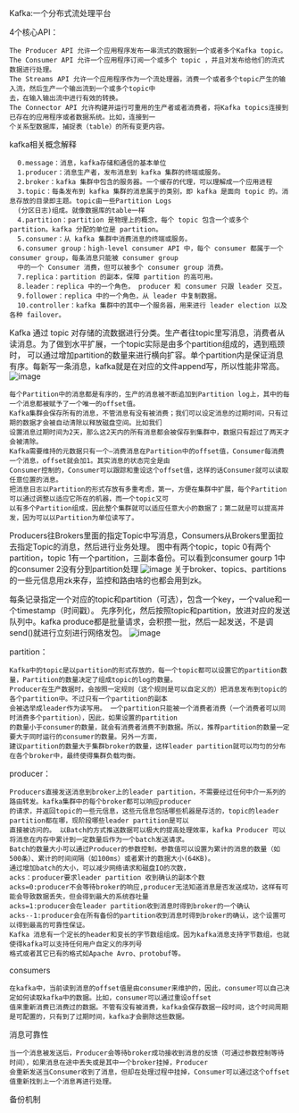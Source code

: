 Kafka:一个分布式流处理平台

4个核心API：

    The Producer API 允许一个应用程序发布一串流式的数据到一个或者多个Kafka topic。 
    The Consumer API 允许一个应用程序订阅一个或多个 topic ，并且对发布给他们的流式数据进行处理。 
    The Streams API 允许一个应用程序作为一个流处理器，消费一个或者多个topic产生的输入流，然后生产一个输出流到一个或多个topic中
    去，在输入输出流中进行有效的转换。 
    The Connector API 允许构建并运行可重用的生产者或者消费者，将Kafka topics连接到已存在的应用程序或者数据系统。比如，连接到一
    个关系型数据库，捕捉表（table）的所有变更内容。
    
kafka相关概念解释

      0.message：消息，kafka存储和通信的基本单位
      1.producer：消息生产者，发布消息到 kafka 集群的终端或服务。
      2.broker：kafka 集群中包含的服务器。一个缓存的代理，可以理解成一个应用进程
      3.topic：每条发布到 kafka 集群的消息属于的类别，即 kafka 是面向 topic 的。消息存放的目录即主题。topic由一些Partition Logs
      (分区日志)组成。就像数据库的table一样
      4.partition：partition 是物理上的概念，每个 topic 包含一个或多个 partition。kafka 分配的单位是 partition。
      5.consumer：从 kafka 集群中消费消息的终端或服务。
      6.consumer group：high-level consumer API 中，每个 consumer 都属于一个 consumer group，每条消息只能被 consumer group 
      中的一个 Consumer 消费，但可以被多个 consumer group 消费。
      7.replica：partition 的副本，保障 partition 的高可用。
      8.leader：replica 中的一个角色， producer 和 consumer 只跟 leader 交互。
      9.follower：replica 中的一个角色，从 leader 中复制数据。
      10.controller：kafka 集群中的其中一个服务器，用来进行 leader election 以及 各种 failover。

Kafka 通过 topic 对存储的流数据进行分类。生产者往topic里写消息，消费者从读消息。为了做到水平扩展，一个topic实际是由多个partition组成的，遇到瓶颈时，
可以通过增加partition的数量来进行横向扩容。单个partition内是保证消息有序。每新写一条消息，kafka就是在对应的文件append写，所以性能非常高。
![image](https://github.com/itsohorriblela/Hadoop-Diary/blob/master/images/kafkaconstruct.png)
    
    每个Partition中的消息都是有序的，生产的消息被不断追加到Partition log上，其中的每一个消息都被赋予了一个唯一的offset值。 
    Kafka集群会保存所有的消息，不管消息有没有被消费；我们可以设定消息的过期时间，只有过期的数据才会被自动清除以释放磁盘空间。比如我们
    设置消息过期时间为2天，那么这2天内的所有消息都会被保存到集群中，数据只有超过了两天才会被清除。 
    Kafka需要维持的元数据只有一个–消费消息在Partition中的offset值，Consumer每消费一个消息，offset就会加1。其实消息的状态完全是由
    Consumer控制的，Consumer可以跟踪和重设这个offset值，这样的话Consumer就可以读取任意位置的消息。 
    把消息日志以Partition的形式存放有多重考虑，第一，方便在集群中扩展，每个Partition可以通过调整以适应它所在的机器，而一个topic又可
    以有多个Partition组成，因此整个集群就可以适应任意大小的数据了；第二就是可以提高并发，因为可以以Partition为单位读写了。
    
   Producers往Brokers里面的指定Topic中写消息，Consumers从Brokers里面拉去指定Topic的消息，然后进行业务处理。
   图中有两个topic，topic 0有两个partition，topic 1有一个partition，三副本备份。可以看到consumer gourp 1中的consumer 2没有分到partition处理
![image](https://github.com/itsohorriblela/Hadoop-Diary/blob/master/images/kafkadataflow.png)
   关于broker、topics、partitions的一些元信息用zk来存，监控和路由啥的也都会用到zk。
   
每条记录指定一个对应的topic和partition（可选），包含一个key，一个value和一个timestamp（时间戳）。 先序列化，然后按照topic和partition，放进对应的发送
队列中。kafka produce都是批量请求，会积攒一批，然后一起发送，不是调send()就进行立刻进行网络发包。
![image](https://github.com/itsohorriblela/Hadoop-Diary/blob/master/images/kafkaproductflow.png)

partition：

    Kafka中的topic是以partition的形式存放的，每一个topic都可以设置它的partition数量，Partition的数量决定了组成topic的log的数量。
    Producer在生产数据时，会按照一定规则（这个规则是可以自定义的）把消息发布到topic的各个partition中。不过只有一个partition的副本
    会被选举成leader作为读写用。 一个partition只能被一个消费者消费（一个消费者可以同时消费多个partition），因此，如果设置的partition
    的数量小于consumer的数量，就会有消费者消费不到数据。所以，推荐partition的数量一定要大于同时运行的consumer的数量。另外一方面，
    建议partition的数量大于集群broker的数量，这样leader partition就可以均匀的分布在各个broker中，最终使得集群负载均衡。

producer：

    Producers直接发送消息到broker上的leader partition，不需要经过任何中介一系列的路由转发。kafka集群中的每个broker都可以响应producer
    的请求，并返回topic的一些元信息，这些元信息包括哪些机器是存活的，topic的leader partition都在哪，现阶段哪些leader partition是可以
    直接被访问的。 以Batch的方式推送数据可以极大的提高处理效率，kafka Producer 可以将消息在内存中累计到一定数量后作为一个batch发送请求。
    Batch的数量大小可以通过Producer的参数控制，参数值可以设置为累计的消息的数量（如500条）、累计的时间间隔（如100ms）或者累计的数据大小(64KB)。
    通过增加batch的大小，可以减少网络请求和磁盘IO的次数，
    acks：producer要求leader partition 收到确认的副本个数
    acks=0:producer不会等待broker的响应,producer无法知道消息是否发送成功，这样有可能会导致数据丢失，但会得到最大的系统吞吐量
    acks=1:producer会在leader partition收到消息时得到broker的一个确认
    acks--1:producer会在所有备份的partition收到消息时得到broker的确认，这个设置可以得到最高的可靠性保证。 
    Kafka 消息有一个定长的header和变长的字节数组组成。因为kafka消息支持字节数组，也就使得kafka可以支持任何用户自定义的序列号
    格式或者其它已有的格式如Apache Avro、protobuf等。
 
 consumers
 
    在kafka中，当前读到消息的offset值是由consumer来维护的，因此，consumer可以自己决定如何读取kafka中的数据。比如，consumer可以通过重设offset
    值来重新消费已消费过的数据。不管有没有被消费，kafka会保存数据一段时间，这个时间周期是可配置的，只有到了过期时间，kafka才会删除这些数据。 
 
 消息可靠性
 
    当一个消息被发送后，Producer会等待broker成功接收到消息的反馈（可通过参数控制等待时间），如果消息在途中丢失或是其中一个broker挂掉，Producer
    会重新发送当Consumer收到了消息，但却在处理过程中挂掉，Consumer可以通过这个offset值重新找到上一个消息再进行处理。
    
备份机制

